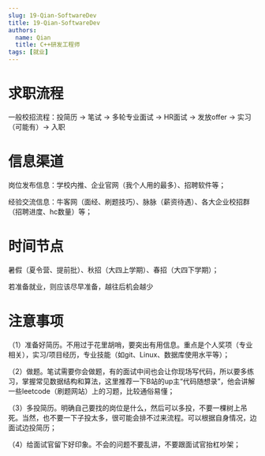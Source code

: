 ```yaml
---
slug: 19-Qian-SoftwareDev
title: 19-Qian-SoftwareDev
authors:
  name: Qian
  title: C++研发工程师
tags: [就业]
---
```


# 求职流程
一般校招流程：投简历 → 笔试 → 多轮专业面试 → HR面试 → 发放offer → 实习（可能有）→ 入职

# 信息渠道
岗位发布信息：学校内推、企业官网（我个人用的最多）、招聘软件等；

经验交流信息：牛客网（面经、刷题技巧）、脉脉（薪资待遇）、各大企业校招群（招聘进度、hc数量）等；

# 时间节点
暑假（夏令营、提前批）、秋招（大四上学期）、春招（大四下学期）；

若准备就业，则应该尽早准备，越往后机会越少

# 注意事项
（1）准备好简历。不用过于花里胡哨，要突出有用信息。重点是个人奖项（专业相关），实习/项目经历，专业技能（如git、Linux、数据库使用水平等）；

（2）做题。笔试需要你会做题，有的面试中间也会让你现场写代码，所以要多练习，掌握常见数据结构和算法，这里推荐一下B站的up主“代码随想录”，他会讲解一些leetcode（刷题网站）上的习题，比较通俗易懂；

（3）多投简历。明确自己要找的岗位是什么，然后可以多投，不要一棵树上吊死。当然，也不要一下子投太多，很可能会排不过来流程。可以根据自身情况，边面试边投简历；

（4）给面试官留下好印象。不会的问题不要乱讲，不要跟面试官抬杠吵架；